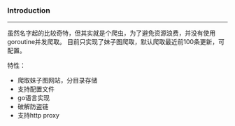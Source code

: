 ### Introduction
-----------------
虽然名字起的比较奇特，但其实就是个爬虫，为了避免资源浪费，并没有使用goroutine并发爬取。
目前只实现了妹子图爬取，默认爬取最近前100条更新，可配置。

特性：
* 爬取妹子图网站，分目录存储
* 支持配置文件
* go语言实现
* 破解防盗链
* 支持http proxy
